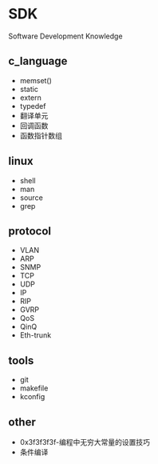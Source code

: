 # SDK
Software Development Knowledge

## c_language

* memset()
* static
* extern
* typedef
* 翻译单元
* 回调函数
* 函数指针数组

## linux

* shell
* man
* source
* grep

## protocol

* VLAN
* ARP
* SNMP
* TCP
* UDP
* IP
* RIP
* GVRP
* QoS
* QinQ
* Eth-trunk

## tools

* git
* makefile
* kconfig

## other

* 0x3f3f3f3f-编程中无穷大常量的设置技巧
* 条件编译
